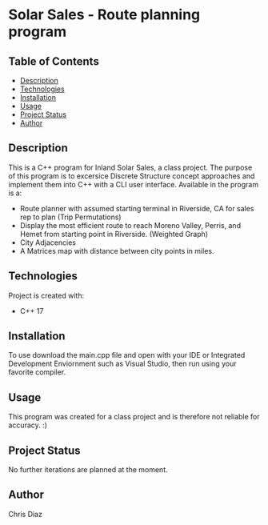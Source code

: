 # Solar Sales - Route planning program

## Table of Contents
* [Description](#Description)
* [Technologies](#Technologies)
* [Installation](#Installation)
* [Usage](#Usage)
* [Project Status](#Project-Status)
* [Author](#Author)

## Description
This is a C++ program for Inland Solar Sales, a class project. The purpose of this program is to excersice Discrete Structure concept approaches and implement them into C++ with a CLI user interface. Available in the program is a:
* Route planner with assumed starting terminal in Riverside, CA for sales rep to plan (Trip Permutations)
* Display the most efficient route to reach Moreno Valley, Perris, and Hemet from starting point in Riverside. (Weighted Graph)
* City Adjacencies 
* A Matrices map with distance between city points in miles.

## Technologies 
Project is created with:
* C++ 17

## Installation
To use download the main.cpp file and open with your IDE or Integrated Development Enviornment such as Visual Studio, then run using your favorite compiler.

## Usage
This program was created for a class project and is therefore not reliable for accuracy. :)

## Project Status
No further iterations are planned at the moment.

## Author
Chris Diaz
